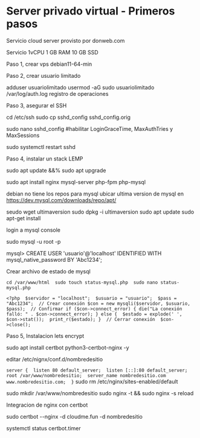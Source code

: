 # Server privado virtual - Primeros pasos

Servicio cloud server provisto por donweb.com

Servicio 1vCPU 1 GB RAM 10 GB SSD

Paso 1, crear vps debian11-64-min

Paso 2, crear usuario limitado

adduser usuariolimitado
usermod -aG sudo usuariolimitado
  /var/log/auth.log registro de operaciones
  
Paso 3, asegurar el SSH

cd /etc/ssh
sudo cp sshd_config  sshd_config.orig

sudo nano sshd_config
#habilitar LoginGraceTime, MaxAuthTries y MaxSessions

sudo systemctl restart sshd

Paso 4, instalar un stack LEMP

sudo apt update &&% sudo apt upgrade

sudo apt install nginx mysql-server php-fpm php-mysql

debian no tiene los repos para mysql 
ubicar ultima version de mysql en https://dev.mysql.com/downloads/repo/apt/

seudo wget ultimaversion
sudo dpkg -i ultimaversion
sudo apt update
sudo apt-get install 

login a mysql console

sudo mysql -u root -p

 mysql> CREATE USER 'usuario'@'localhost' IDENTIFIED WITH mysql_native_password BY 'Abc1234';

Crear archivo de estado de mysql

``cd /var/www/html 
sudo touch status-mysql.php 
sudo nano status-mysql.php``


``<?php 
$servidor = "localhost"; 
$usuario = "usuario"; 
$pass = "Abc1234"; 
// Crear conexión $con = new mysqli($servidor, $usuario, $pass); 
// Confirmar if ($con->connect_error) { die("La conexión falló: " . $con->connect_error);
 } else { 
$estado = explode(' ', $con->stat()); 
print_r($estado); } 
// Cerrar conexión 
$con->close();``

Paso 5, Instalacion lets encrypt

sudo apt install certbot python3-certbot-nginx -y


editar /etc/nignx/conf.d/nombredesitio

``
server { 
listen 80 default_server; 
listen [::]:80 default_server;
root /var/www/nombredesitio; 
server_name nombredesitio.com www.nombredesitio.com; 
}
``
sudo rm /etc/nginx/sites-enabled/default

sudo mkdir /var/www/nombredesitio
sudo nginx -t && sudo nginx -s reload

Integracion de nginx con certbot

sudo certbot --nginx -d cloudme.fun -d nombredesitio

systemctl status certbot.timer

